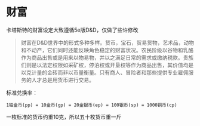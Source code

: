 # 财富

卡塔斯特的财富设定大致遵循5e版D&D，仅做了些许修改

> 财富在D&D世界中的形式多种多样。货币，宝石，贸易货物，艺术品，动物和不动产，它们同时还能反映角色稳定的财富状况。农民阶级以谷物和乳酪作为商品出售或是用来以物易物，并以之满足日常的需求或缴纳税款。贵族们则是以法定权限如采矿权，停泊权或开垦权等作为商品出售，其价值均是以克计量的金砖而非以币量衡量。只有商人、冒险者和那些提供专业雇佣服务的人才总是用货币进行交易。

标准兑换率：

```
1铂金币(pp) = 10金币(gp) = 20金银币(ep) = 100银币(sp) = 1000铜币(cp)
```

一枚标准的货币约重10克，所以五十枚货币重一斤